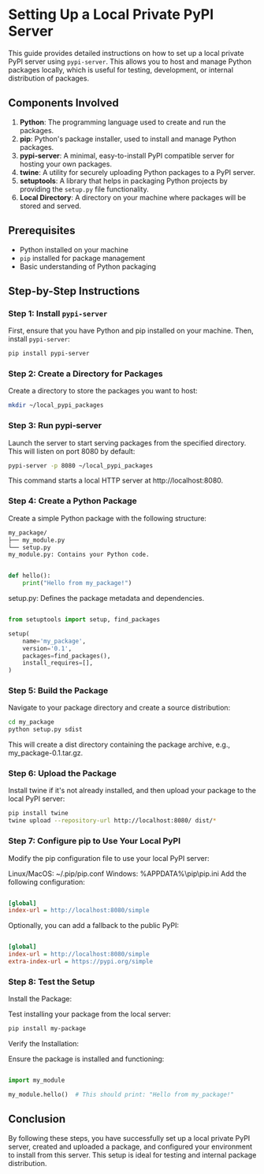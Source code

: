 # Setting Up a Local Private PyPI Server

This guide provides detailed instructions on how to set up a local private PyPI server using `pypi-server`. This allows you to host and manage Python packages locally, which is useful for testing, development, or internal distribution of packages.

## Components Involved

1. **Python**: The programming language used to create and run the packages.
2. **pip**: Python's package installer, used to install and manage Python packages.
3. **pypi-server**: A minimal, easy-to-install PyPI compatible server for hosting your own packages.
4. **twine**: A utility for securely uploading Python packages to a PyPI server.
5. **setuptools**: A library that helps in packaging Python projects by providing the `setup.py` file functionality.
6. **Local Directory**: A directory on your machine where packages will be stored and served.

## Prerequisites

- Python installed on your machine
- `pip` installed for package management
- Basic understanding of Python packaging

## Step-by-Step Instructions

### Step 1: Install `pypi-server`

First, ensure that you have Python and pip installed on your machine. Then, install `pypi-server`:

```bash
pip install pypi-server
```

### Step 2: Create a Directory for Packages

Create a directory to store the packages you want to host:

```bash
mkdir ~/local_pypi_packages
```

### Step 3: Run pypi-server

Launch the server to start serving packages from the specified directory. This will listen on port 8080 by default:

```bash
pypi-server -p 8080 ~/local_pypi_packages
```

This command starts a local HTTP server at http://localhost:8080.

### Step 4: Create a Python Package

Create a simple Python package with the following structure:

```bash
my_package/
├── my_module.py
└── setup.py
my_module.py: Contains your Python code.
```

```python

def hello():
    print("Hello from my_package!")
```

setup.py: Defines the package metadata and dependencies.

```python

from setuptools import setup, find_packages

setup(
    name='my_package',
    version='0.1',
    packages=find_packages(),
    install_requires=[],
)
```

### Step 5: Build the Package

Navigate to your package directory and create a source distribution:

```bash
cd my_package
python setup.py sdist
```

This will create a dist directory containing the package archive, e.g., my_package-0.1.tar.gz.

### Step 6: Upload the Package

Install twine if it's not already installed, and then upload your package to the local PyPI server:

```bash
pip install twine
twine upload --repository-url http://localhost:8080/ dist/*
```

### Step 7: Configure pip to Use Your Local PyPI

Modify the pip configuration file to use your local PyPI server:

Linux/MacOS: ~/.pip/pip.conf
Windows: %APPDATA%\pip\pip.ini
Add the following configuration:

```ini

[global]
index-url = http://localhost:8080/simple
```

Optionally, you can add a fallback to the public PyPI:

```ini

[global]
index-url = http://localhost:8080/simple
extra-index-url = https://pypi.org/simple
```

### Step 8: Test the Setup

Install the Package:

Test installing your package from the local server:

```bash
pip install my-package
```

Verify the Installation:

Ensure the package is installed and functioning:

```python

import my_module

my_module.hello()  # This should print: "Hello from my_package!"
```

## Conclusion

By following these steps, you have successfully set up a local private PyPI server, created and uploaded a package, and configured your environment to install from this server. This setup is ideal for testing and internal package distribution.
